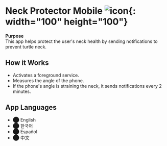 # Neck Protector Mobile ![icon](https://github.com/user-attachments/assets/56eca510-ce1c-4a15-baaf-2ff0ac5e8491){: width="100" height="100"}

**Purpose**  
This app helps protect the user's neck health by sending notifications to prevent turtle neck.

## How it Works
- Activates a foreground service.
- Measures the angle of the phone.
- If the phone's angle is straining the neck, it sends notifications every 2 minutes.

## App Languages
- ⬤ English
- ⬤ 한국어
- ⬤ Español
- ⬤ 中文
